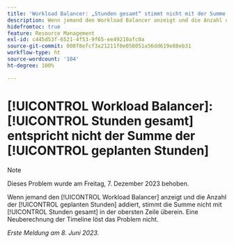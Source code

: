 ```yaml
---
title: 'Workload Balancer: „Stunden gesamt“ stimmt nicht mit der Summe der geplanten Stunden überein'
description: Wenn jemand den Workload Balancer anzeigt und die Anzahl der geplanten Stunden addiert, stimmt die Summe nicht mit „Stunden gesamt“ in der obersten Zeile überein. Eine Neuberechnung der Timeline löst das Problem nicht.
hidefromtoc: true
feature: Resource Management
exl-id: c445d53f-6521-4f53-9f65-ee49210afc0a
source-git-commit: 008f8efcf3a21211f0e058051a56dd619e88eb31
workflow-type: ht
source-wordcount: '104'
ht-degree: 100%

---
```


# [!UICONTROL Workload Balancer]: [!UICONTROL Stunden gesamt] entspricht nicht der Summe der [!UICONTROL geplanten Stunden]

>[!NOTE]
>
>Dieses Problem wurde am Freitag, 7. Dezember 2023 behoben.

Wenn jemand den [!UICONTROL Workload Balancer] anzeigt und die Anzahl der [!UICONTROL geplanten Stunden] addiert, stimmt die Summe nicht mit [!UICONTROL Stunden gesamt] in der obersten Zeile überein. Eine Neuberechnung der Timeline löst das Problem nicht.

_Erste Meldung am 8. Juni 2023._
